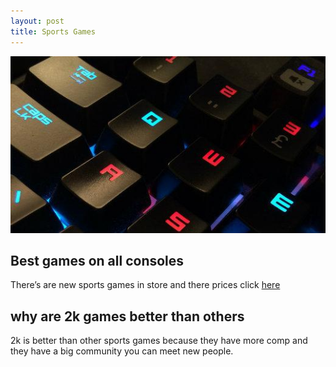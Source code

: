 ```yaml
---
layout: post
title: Sports Games
---
```



![keyboard](/images/keyboard.jpg)

## Best games on all consoles

There’s are new sports games in store and there prices click [here](https://www.gamestop.com/)

## why are 2k games better than others
 
2k is better than other sports games because they have more comp and they have a big community you can meet new people.
